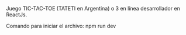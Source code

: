Juego TIC-TAC-TOE (TATETI en Argentina) o 3 en línea desarrollador en ReactJs.

Comando para iniciar el archivo: npm run dev

